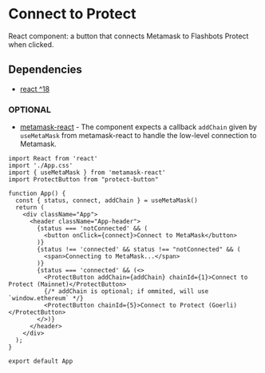# Connect to Protect

React component: a button that connects Metamask to Flashbots Protect when clicked.

## Dependencies

* [react ^18](https://reactjs.org/)

### OPTIONAL

* [metamask-react](https://www.npmjs.com/package/metamask-react) - The component expects a callback `addChain` given by `useMetaMask` from metamask-react to handle the low-level connection to Metamask.

```tsx
import React from 'react'
import './App.css'
import { useMetaMask } from 'metamask-react'
import ProtectButton from "protect-button"

function App() {
  const { status, connect, addChain } = useMetaMask()
  return (
    <div className="App">
      <header className="App-header">
        {status === 'notConnected' && (
          <button onClick={connect}>Connect to MetaMask</button>
        )}
        {status !== 'connected' && status !== "notConnected" && (
          <span>Connecting to MetaMask...</span>
        )}
        {status === 'connected' && (<>
          <ProtectButton addChain={addChain} chainId={1}>Connect to Protect (Mainnet)</ProtectButton>
          {/* addChain is optional; if ommited, will use `window.ethereum` */}
          <ProtectButton chainId={5}>Connect to Protect (Goerli)</ProtectButton>
        </>)}
      </header>
    </div>
  );
}

export default App
```
